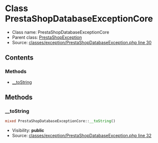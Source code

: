 Class PrestaShopDatabaseExceptionCore
=====================





* Class name: PrestaShopDatabaseExceptionCore
* Parent class: [PrestaShopException](class.PrestaShopExceptionCore.md)
* Source: [classes/exception/PrestaShopDatabaseException.php line 30](https://github.com/PrestaShop/PrestaShop/blob/1.6.0.10/classes/exception/PrestaShopDatabaseException.php#L30)


Contents
--------



### Methods

* [__toString](#method-__toString)






Methods
-------


### <a name="method-__toString"></a>__toString

```php
mixed PrestaShopDatabaseExceptionCore::__toString()
```





* Visibility: **public**
* Source: [classes/exception/PrestaShopDatabaseException.php line 32](https://github.com/PrestaShop/PrestaShop/blob/1.6.0.10/classes/exception/PrestaShopDatabaseException.php#L32)



